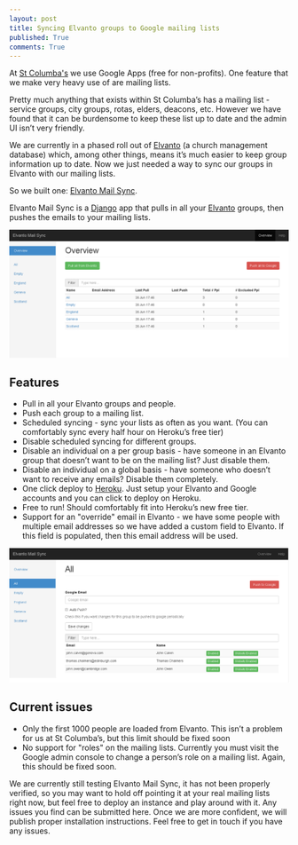 ```yaml
---
layout: post
title: Syncing Elvanto groups to Google mailing lists
published: True
comments: True
---
```

At [St Columba's](http://stcolumbas.freechurch.org/) we use Google Apps (free for non-profits). One feature that we make very heavy use of are mailing lists.

Pretty much anything that exists within St Columba’s has a mailing list - service groups, city groups, rotas, elders, deacons, etc. However we have found that it can be burdensome to keep these list up to date and the admin UI isn’t very friendly.

We are currently in a phased roll out of [Elvanto](https://www.elvanto.com/) (a church management database) which, among other things, means it’s much easier to keep group information up to date. Now we just needed a way to sync our groups in Elvanto with our mailing lists.

So we built one: [Elvanto Mail Sync](https://github.com/monty5811/elvanto_mail_sync). 

Elvanto Mail Sync is a [Django](https://www.djangoproject.com/) app that pulls in all your [Elvanto](https://www.elvanto.com/r_Y7HXKNE6) groups, then pushes the emails to your mailing lists.

![Overview](/public/images/2015-06-29-elvanto-overview.png)

## Features

* Pull in all your Elvanto groups and people.
* Push each group to a mailing list.
* Scheduled syncing - sync your lists as often as you want. (You can comfortably sync every half hour on Heroku’s free tier)
* Disable scheduled syncing for different groups.
* Disable an individual on a per group basis - have someone in an Elvanto group that doesn’t want to be on the mailing list? Just disable them.
* Disable an individual on a global basis - have someone who doesn’t want to receive any emails? Disable them completely.
* One click deploy to [Heroku](https://heroku.com/). Just setup your Elvanto and Google accounts and you can click to deploy on Heroku.
* Free to run! Should comfortably fit into Heroku’s new free tier.
* Support for an "override" email in Elvanto - we have some people with multiple email addresses so we have added a custom field to Elvanto. If this field is populated, then this email address will be used.

![Group](/public/images/2015-06-29-elvanto-group.png)

## Current issues

* Only the first 1000 people are loaded from Elvanto. This isn’t a problem for us at St Columba’s, but this limit should be fixed soon
* No support for "roles" on the mailing lists. Currently you must visit the Google admin console to change a person’s role on a mailing list. Again, this should be fixed soon.

We are currently still testing Elvanto Mail Sync, it has not been properly verified, so you may want to hold off pointing it at your real mailing lists right now, but feel free to deploy an instance and play around with it. Any issues you find can be submitted here. Once we are more confident, we will publish proper installation instructions. Feel free to get in touch if you have any issues.
